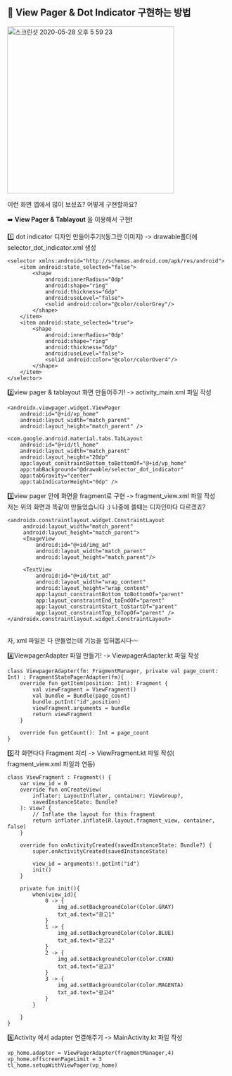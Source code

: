 ## 📌 View Pager & Dot Indicator 구현하는 방법

<img width="379" alt="스크린샷 2020-05-28 오후 5 59 23" src="https://user-images.githubusercontent.com/37995236/83121279-11975a80-a10d-11ea-9f6a-de4bfb7fbd58.png">

이런 화면 앱에서 많이 보셨죠? 어떻게 구현할까요?

➡️ __View Pager & Tablayout__ 을 이용해서 구현❗️

1️⃣ dot indicator 디자인 만들어주기!(동그란 이미지) -> drawable폴더에 selector_dot_indicator.xml 생성

```
<selector xmlns:android="http://schemas.android.com/apk/res/android">
    <item android:state_selected="false">
        <shape
            android:innerRadius="0dp"
            android:shape="ring"
            android:thickness="6dp"
            android:useLevel="false">
            <solid android:color="@color/colorGrey"/>
        </shape>
    </item>
    <item android:state_selected="true">
        <shape
            android:innerRadius="0dp"
            android:shape="ring"
            android:thickness="6dp"
            android:useLevel="false">
            <solid android:color="@color/colorOver4"/>
        </shape>
    </item>
</selector>
```

2️⃣view pager & tablayout 화면 만들어주기! -> activity_main.xml 파일 작성

```
<androidx.viewpager.widget.ViewPager
    android:id="@+id/vp_home"
    android:layout_width="match_parent"
    android:layout_height="match_parent" />

<com.google.android.material.tabs.TabLayout
    android:id="@+id/tl_home"
    android:layout_width="match_parent"
    android:layout_height="20dp"
    app:layout_constraintBottom_toBottomOf="@+id/vp_home"
    app:tabBackground="@drawable/selector_dot_indicator"
    app:tabGravity="center"
    app:tabIndicatorHeight="0dp" />
```

3️⃣view pager 안에 화면을 fragment로 구현 -> fragment_view.xml 파일 작성<br/>
저는 위의 화면과 똑같이 만들었습니다 :) 나중에 쓸때는 디자인마다 다르겠죠?

```
<androidx.constraintlayout.widget.ConstraintLayout
     android:layout_width="match_parent"
     android:layout_height="match_parent">
     <ImageView
         android:id="@+id/img_ad"
         android:layout_width="match_parent"
         android:layout_height="match_parent"/>

     <TextView
         android:id="@+id/txt_ad"
         android:layout_width="wrap_content"
         android:layout_height="wrap_content"
         app:layout_constraintBottom_toBottomOf="parent"
         app:layout_constraintEnd_toEndOf="parent"
         app:layout_constraintStart_toStartOf="parent"
         app:layout_constraintTop_toTopOf="parent" />
</androidx.constraintlayout.widget.ConstraintLayout>
```

<br/>
자, xml 파일은 다 만들었는데 기능을 입혀봅시다〰️
<br/>

4️⃣ViewpagerAdapter 파일 만들기! -> ViewpagerAdapter.kt 파일 작성

```
class ViewpagerAdapter(fm: FragmentManager, private val page_count: Int) : FragmentStatePagerAdapter(fm){
    override fun getItem(position: Int): Fragment {
        val viewFragment = ViewFragment()
        val bundle = Bundle(page_count)
        bundle.putInt("id",position)
        viewFragment.arguments = bundle
        return viewFragment
    }

    override fun getCount(): Int = page_count
}
```

5️⃣각 화면다다 Fragment 처리 -> ViewFragment.kt 파일 작성( fragment_view.xml 파일과 연동)

```
class ViewFragment : Fragment() {
    var view_id = 0
    override fun onCreateView(
        inflater: LayoutInflater, container: ViewGroup?,
        savedInstanceState: Bundle?
    ): View? {
        // Inflate the layout for this fragment
        return inflater.inflate(R.layout.fragment_view, container, false)
    }

    override fun onActivityCreated(savedInstanceState: Bundle?) {
        super.onActivityCreated(savedInstanceState)

        view_id = arguments!!.getInt("id")
        init()
    }

    private fun init(){
        when(view_id){
            0 -> {
                img_ad.setBackgroundColor(Color.GRAY)
                txt_ad.text="광고1"
            }
            1 -> {
                img_ad.setBackgroundColor(Color.BLUE)
                txt_ad.text="광고2"
            }
            2 -> {
                img_ad.setBackgroundColor(Color.CYAN)
                txt_ad.text="광고3"
            }
            3 -> {
                img_ad.setBackgroundColor(Color.MAGENTA)
                txt_ad.text="광고4"
            }
        }

    }
}
```

6️⃣Activity 에서 adapter 연결해주기 -> MainActivity.kt 파일 작성
```
vp_home.adapter = ViewPagerAdapter(fragmentManager,4)
vp_home.offscreenPageLimit = 3
tl_home.setupWithViewPager(vp_home)
```
